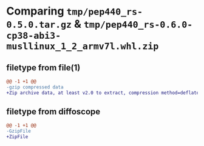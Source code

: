 # Comparing `tmp/pep440_rs-0.5.0.tar.gz` & `tmp/pep440_rs-0.6.0-cp38-abi3-musllinux_1_2_armv7l.whl.zip`

## filetype from file(1)

```diff
@@ -1 +1 @@
-gzip compressed data
+Zip archive data, at least v2.0 to extract, compression method=deflate
```

## filetype from diffoscope

```diff
@@ -1 +1 @@
-GzipFile
+ZipFile
```

